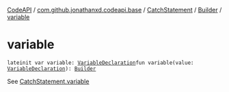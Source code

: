 [CodeAPI](../../../index.md) / [com.github.jonathanxd.codeapi.base](../../index.md) / [CatchStatement](../index.md) / [Builder](index.md) / [variable](.)

# variable

`lateinit var variable: `[`VariableDeclaration`](../../-variable-declaration/index.md)`fun variable(value: `[`VariableDeclaration`](../../-variable-declaration/index.md)`): `[`Builder`](index.md)

See [CatchStatement.variable](../variable.md)

